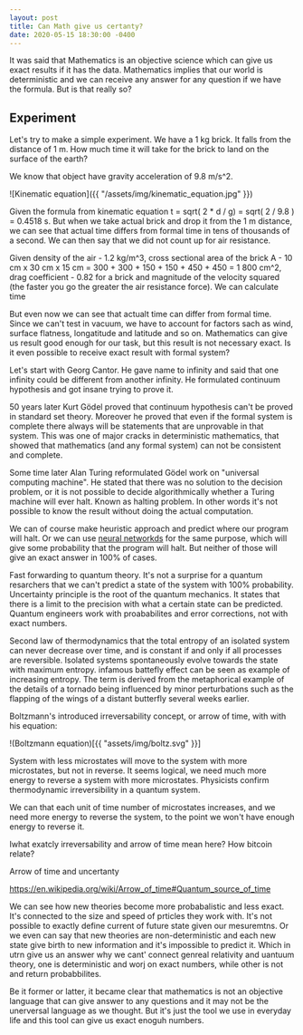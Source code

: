```yaml
---
layout: post
title: Can Math give us certanty?
date: 2020-05-15 18:30:00 -0400
---
```


It was said that Mathematics is an objective science which can give us exact
results if it has the data. Mathematics implies that our world is deterministic
and we can receive any answer for any question if we have the formula. But is
that really so?

## Experiment

Let's try to make a simple experiment. We have a 1 kg brick. It falls from
the distance of 1 m.  How much time it will take for the brick to land on
the surface of the earth?

We know that object have gravity acceleration of 9.8 m/s^2.

![Kinematic equation]({{ "/assets/img/kinematic_equation.jpg" }})

Given the formula from kinematic equation t = sqrt( 2 * d / g) = sqrt( 2 / 9.8
) = 0.4518 s. But when we take actual brick and drop it from the 1 m distance, we
can see that actual time differs from formal time in tens of thousands of a
second. We can then say that we did not count up for air resistance.

Given density of the air - 1.2 kg/m^3, cross sectional area of the brick
A  - 10 cm x 30 cm x 15 cm = 300 + 300 + 150 + 150 + 450 + 450 = 1 800 cm^2,
drag coefficient  - 0.82 for a brick and magnitude of the velocity squared (the
faster you go the greater the air resistance force). We can calculate time 

But even now we can see that actualt time can differ from formal time. Since we can't test
in vacuum, we have to account for factors sach as wind, surface flatness, longatitude and
latitude and so on. Mathematics can give us result good enough for our task, but this
result is not necessary exact. Is it even possible to receive exact result with formal
system?

Let's start with Georg Cantor. He gave name to infinity and said that one infinity could
be different from another infinity. He formulated continuum hypothesis and got insane
trying to prove it.

50 years later Kurt Gödel proved that continuum hypothesis can't be proved in standard set
theory. Moreover he proved that even if the formal system is complete there always will be
statements that are unprovable in that system. This  was one of major cracks in
deterministic mathematics, that showed that mathematics (and any formal system) can not be
consistent and complete.

Some time later Alan Turing reformulated Gödel work on "universal computing machine". He
stated that there was no solution to the decision problem, or it is not possible to decide
algorithmically whether a Turing machine will ever halt. Known as halting problem. In
other words it's not possible to know the result without doing the actual computation.

We can of course make heuristic approach and predict where our program will halt. Or we
can use [neural networkds](https://www.ics.uci.edu/~rickl/publications/1996-icml.pdf) for
the same purpose, which will give some probability that the program will halt. But neither
of those will give an exact answer in 100% of cases.

Fast forwarding to quantum theory. It's not a surprise for a quantum resarchers that we
can't predict a state of the system with 100% probability. Uncertainty principle is 
the root of the quantum mechanics. It states that there is a limit to the precision
with what a certain state can be predicted. Quantum engineers work with proababilites and
error corrections, not with exact numbers.

Second law of thermodynamics that the total entropy of an isolated system can never
decrease over time, and is constant if and only if all processes are reversible.
Isolated systems spontaneously evolve towards the state with maximum entropy. infamous
battefly effect can be seen as example of increasing entropy.  The term is derived from
the metaphorical example of the details of a tornado being influenced by minor
perturbations such as the flapping of the wings of a distant butterfly several weeks
earlier.

Boltzmann's introduced irreversability concept, or arrow of time, with with his equation:

!(Boltzmann equation)[{{ "assets/img/boltz.svg" }}]

System with less microstates will move to the system with more microstates, but not in
reverse. It seems logical, we need much more energy to reverse a system with more
microstates. Physicists confirm thermodynamic irreversibility in a quantum system.

We can that each unit of time number of microstates increases, and we need more energy to
reverse the system, to the point we won't have enough energy to reverse it.


Iwhat exatcly irreversability and arrow of time mean here? How bitcoin relate?

Arrow of time and uncertanty

https://en.wikipedia.org/wiki/Arrow_of_time#Quantum_source_of_time

We can see how new theories become more probabalistic and less exact. It's connected to
the size and speed of prticles they work with. It's not possible to exactly define current
of future state given our mesuremtns. Or we even can say that new theories are
non-deterministic and each new state give birth to new information and it's impossible to
predict it. Which in utrn give us an answer why we cant' connect genreal
relativity and uantuum theory, one is deterministic and worj on exact numbers,
while other is not and return probabbilites.


Be it former or latter, it became clear that mathematics is not an objective language that
can give answer to any questions and it may not be the unerversal language as we thought.
But it's just the tool we use in everyday life and this tool can give us exact enoguh
numbers.
